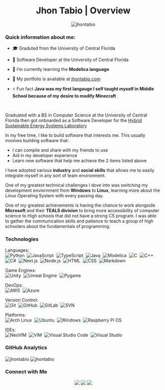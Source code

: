 <h1 id="title" align="center">Jhon Tabio | Overview</h1>

<p id="info_bar" align="center"> 
  <img src="https://komarev.com/ghpvc/?username=jhontabio&label=Profile%20views&color=A020F0&style=flat" alt="jhontabio"/> 
</p>

<div id="quick_info">
  <h3 id="quick_info_title" align="left">Quick information about me:</h3>
  
  <div id="quick_info_body">
    
  - 🎓 Graduted from the University of Central Florida
  
  - 💼 Software Developer at the University of Central Florida
  
  - 🌱 I’m currently learning the **Modelica language**
  
  - 📝 My portfolio is available at [jhontabio.com](https://jhontabio.com "My portfolio page")
  
  - ⚡ Fun fact **Java was my first langauge I self taught myself in Middle School because of my desire to modify Minecraft**
    
  </div>
</div>

</br>

<div id="bio">
  <p id="p_bio">
  
  Graduated with a BS in Computer Science at the University of Central Florida then got onboarded as a Software Developer for the [Hybrid Sustainable Energy Systems Laboratory](https://mae.ucf.edu/TDas/ "HYSES Lab")
    
  In my free time, I like to build software that interests me. This usually involves building software that:
  - I can compile and share with my friends to use
  - Aid in my developer experience
  - Learn new software that help me achieve the 2 items listed above
    
  I have adopted various <strong>industry</strong> and <strong>social skills</strong> that allows me to easily integrate myself in any sort of team environment. 
    
  One of my greatest technical challenges I dove into was switching my development enviornment from <strong>Windows</strong> to <strong>Linux</strong>, learning more about the Linux Operating System with every passing day.
    
  One of my greatest achievements is having the chance to work alongside <strong>Microsoft</strong> and their <strong>TEALS division</strong> to bring more accessibility of computer science to High schools that did not have a strong CS program. I was able to gather the communication skills and patience to teach a group of high schoolers about the fundamentals of programming.
  
  </p>
</div>

### Technologies

Languages:<br>
![Python](https://img.shields.io/badge/-Python-05122A?style=flat&logo=python)&nbsp;
![JavaScript](https://img.shields.io/badge/-JavaScript-05122A?style=flat&logo=javascript)&nbsp;
![TypeScript](https://img.shields.io/badge/-TypeScript-05122A?style=flat&logo=typescript&logoColor=3178c6)&nbsp;
![Java](https://img.shields.io/badge/-Java-05122A?style=flat&logo=Java&logoColor=FFA518)&nbsp;
![Modelica](https://img.shields.io/badge/-Modelica-05122A?style=flat)&nbsp;
![C](https://img.shields.io/badge/-C-05122A?style=flat&logo=C&logoColor=A8B9CC)&nbsp;
![C++](https://img.shields.io/badge/-C++-05122A?style=flat&logo=C%2B%2B&logoColor=00599C)&nbsp;
![C#](https://img.shields.io/badge/-C%23-05122A?style=flat&logo=dotnet&logoColor=5027D5)&nbsp;
![Next.js](https://img.shields.io/badge/-Next.js-05122A?style=flat&logo=nextdotjs)&nbsp;
![Node.js](https://img.shields.io/badge/-Node.js-05122A?style=flat&logo=node.js)&nbsp;
![HTML](https://img.shields.io/badge/-HTML-05122A?style=flat&logo=HTML5)&nbsp;
![CSS](https://img.shields.io/badge/-CSS-05122A?style=flat&logo=css&logoColor=1572B6)&nbsp;
![Markdown](https://img.shields.io/badge/-Markdown-05122A?style=flat&logo=markdown)&nbsp;

Game Engines:<br>
![Unity](https://img.shields.io/badge/-Unity-05122A?style=flat&logo=unity)&nbsp;
![Unreal Engine](https://img.shields.io/badge/-Unreal%20Engine-05122A?style=flat&logo=unrealengine)&nbsp;
![Pygame](https://img.shields.io/badge/-Pygame-05122A?style=flat)&nbsp;

DevOps:<br>
![AWS](https://img.shields.io/badge/-AWS-05122A?style=flat)&nbsp;
![Azure](https://img.shields.io/badge/-Azure-05122A?style=flat)&nbsp;

Version Control:<br>
![Git](https://img.shields.io/badge/-Git-05122A?style=flat&logo=git)&nbsp;
![GitHub](https://img.shields.io/badge/-GitHub-05122A?style=flat&logo=GitHub)&nbsp;
![GitLab](https://img.shields.io/badge/-GitLab-05122A?style=flat&logo=GitLab&logoColor=FAA42D)&nbsp;
![SVN](https://img.shields.io/badge/-SVN-05122A?style=flat&logo=subversion)&nbsp;

Platforms:<br>
![Arch Linux](https://img.shields.io/badge/-Arch%20Linux-05122A?style=flat&logo=arch%20linux)&nbsp;
![Ubuntu](https://img.shields.io/badge/-Ubuntu-05122A?style=flat&logo=ubuntu&logoColor=F47828)&nbsp;
![Windows](https://img.shields.io/badge/-Windows-05122A?style=flat)&nbsp;
![Raspberry Pi OS](https://img.shields.io/badge/-Raspberry%20Pi%20OS-05122A?style=flat&logo=raspberrypi&logoColor=c51d4a)&nbsp;

IDEs:<br>
![NeoVIM](https://img.shields.io/badge/NeoVIM-05122A?style=flat&logo=neovim)&nbsp;
![VIM](https://img.shields.io/badge/VIM-05122A?style=flat&logo=vim)&nbsp;
![Visual Studio Code](https://img.shields.io/badge/-Visual%20Studio%20Code-05122A?style=flat)&nbsp;
![Visual Studio](https://img.shields.io/badge/-Visual%20Studio-05122A?style=flat)&nbsp;

### GitHub Analytics

<div style={display: flex, justify-content: center}>
  <img align="center" src="https://github-readme-stats.vercel.app/api/top-langs?username=jhontabio&show_icons=true&hide=Svelte&locale=en&layout=compact&custom_title=Language&nbsp;Distribution&size_weight=0.5&count_weight=0.5&theme=dark" alt="jhontabio"/>
  <img align="center" src="https://github-readme-stats.vercel.app/api?username=jhontabio&show_icons=true&ring_color=9400D3&locale=en&theme=dark" alt="jhontabio"/>
  <!--&nbsp; <img align="center" src="https://github-readme-streak-stats.herokuapp.com/?user=jhontabio&" alt="jhontabio"/>-->
</div>

### Connect with Me

<div id="connect" align="center">
<a href="https://www.jhontabio.com"><img src="https://img.shields.io/badge/-jhontabio.com-5a4fcf?style=flat&logo=Google-Chrome&logoColor=white"/></a>
<a href="https://linkedin.com/in/jhontabio"><img src="https://img.shields.io/badge/Jhon%20Tabio-663399?style=flat&logo=Linkedin&logoColor=white"/></a>
<a href="mailto:jhontabiocs@gmail.com"><img src="https://img.shields.io/badge/-jhontabiocs@gmail.com-D14836?style=flat&logo=Gmail&logoColor=white"/></a>
</div>
